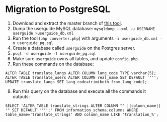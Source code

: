Migration to PostgreSQL
==================================

1. Download and extract the master branch of [this tool](https://github.com/mihailShumilov/mysql2postgresql#mysql2postgresql).
2. Dump the userguide MySQL database: `mysqldump --xml -u USERNAME userguide >userguide_db.xml`
3. Run the tool (`php converter.php`) with arguments `-i userguide_db.xml -o userguide_pg.sql`
4. Create a database called `userguide` on the Postgres server.
5. `psql -d userguide -f userguide_pg.sql`
6. Make sure `userguide` owns all tables, and update `config.php`.
7. Run these commands on the database:
  ```
  ALTER TABLE translate_langs ALTER COLUMN lang_code TYPE varchar(5);
  ALTER TABLE translate_users ALTER COLUMN real_name SET DEFAULT '''';
  UPDATE translate_langs SET lang_code=trim(both from lang_code);
  ```
8. Run this query on the database and execute all the commands it outputs:
  ```
  SELECT 'ALTER TABLE translate_strings ALTER COLUMN "' ||column_name|| '" SET DEFAULT '''';' FROM information_schema.columns WHERE table_name='translate_strings' AND column_name LIKE 'translation_%';
  ```